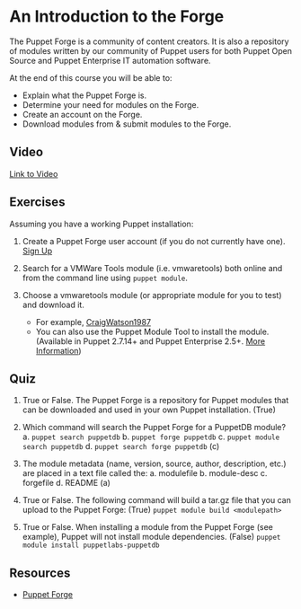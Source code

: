 # An Introduction to the Forge
The Puppet Forge is a community of content creators. It is also a repository of modules written by our community of Puppet users for both Puppet Open Source and Puppet Enterprise IT automation software.

At the end of this course you will be able to:

* Explain what the Puppet Forge is.
* Determine your need for modules on the Forge.
* Create an account on the Forge.
* Download modules from & submit modules to the Forge.

## Video ##
[Link to Video](http://linktovideo)

## Exercises ##
Assuming you have a working Puppet installation:

1. Create a Puppet Forge user account (if you do not currently have one). [Sign Up](http://forge.puppetlabs.com/signup)

2. Search for a VMWare Tools module (i.e. vmwaretools) both online and from the command line using `puppet module`.
3. Choose a vmwaretools module (or appropriate module for you to test) and download it.
	* For example, [CraigWatson1987](http://forge.puppetlabs.com/CraigWatson1987/vmwaretools)
	* You can also use the Puppet Module Tool to install the module. (Available in Puppet 2.7.14+ and Puppet Enterprise 2.5+. [More Information](http://docs.puppetlabs.com/puppet/2.7/reference/modules_installing.html#installing-from-the-puppet-forge))

## Quiz ##
1. True or False. The Puppet Forge is a repository for Puppet modules that can be downloaded and used in your own Puppet installation. (True)

2. Which command will search the Puppet Forge for a PuppetDB module?
a. `puppet search puppetdb` b. `puppet forge puppetdb` c. `puppet module search puppetdb` d. `puppet search forge puppetdb` (c)

3. The module metadata (name, version, source, author, description, etc.) are placed in a text file called the:
a. modulefile b. module-desc c. forgefile d. README (a)

4. True or False. The following command will build a tar.gz file that you can upload to the Puppet Forge: (True)
`puppet module build <modulepath>`

5. True or False. When installing a module from the Puppet Forge (see example), Puppet will not install module dependencies. (False)
`puppet module install puppetlabs-puppetdb`

## Resources ##
* [Puppet Forge](http://forge.puppetlabs.com/)
